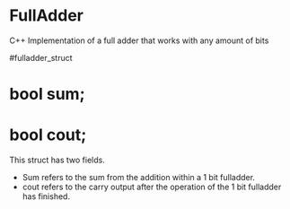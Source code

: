 # FullAdder
C++ Implementation of a full adder that works with any amount of bits



#fulladder_struct
#	bool sum;
# bool cout;

This struct has two fields.
* Sum refers to the sum from the addition within a 1 bit fulladder. 
* cout refers to the carry output after the operation of the 1 bit fulladder has finished.


